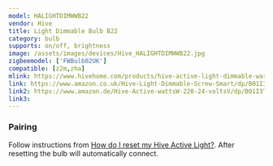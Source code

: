 ```yaml
---
model: HALIGHTDIMWWB22
vendor: Hive
title: Light Dimmable Bulb B22
category: bulb
supports: on/off, brightness
image: /assets/images/devices/Hive_HALIGHTDIMWWB22.jpg
zigbeemodel: ['FWBulb02UK']
compatible: [z2m,zha]
mlink: https://www.hivehome.com/products/hive-active-light-dimmable-warm-white/tech-specs
link: https://www.amazon.co.uk/Hive-Light-Dimmable-Screw-Smart/dp/B01I3T67EC
link2: https://www.amazon.de/Hive-Active-wattsW-220-24-voltsV/dp/B01I3T67EC
link3: 
---
```

### Pairing
Follow instructions from
[How do I reset my Hive Active Light?](https://www.hivehome.com/ca/support/Help_installing_Hive/HIH_Hive_Active_Light/How-do-I-reset-my-Hive-Active-Light). After resetting the bulb will automatically connect.
